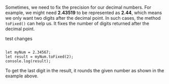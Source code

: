 Sometimes,
we need to fix the precision
for our decimal numbers.
For example,
we might need **2.43519**
to be represented as **2.44**,
which means we only
want two digits
after the decimal point.
In such cases,
the method `toFixed()`
can help us.
It fixes the number
of digits returned
after the decimal point.

test changes

<codeblock language="javascript" type="lesson">
<code>
let myNum = 2.34567;
let result = myNum.toFixed(2);
console.log(result);
</code>
</codeblock>

To get the last digit
in the result,
it rounds the given
number as shown
in the example above.
